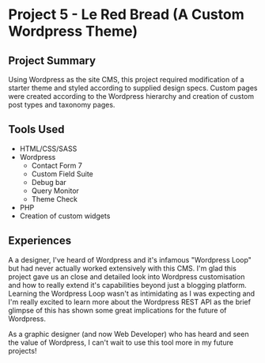 # Project 5 - Le Red Bread (A Custom Wordpress Theme)

## Project Summary
Using Wordpress as the site CMS, this project required modification of a starter theme and styled according to supplied design specs. Custom pages were created according to the Wordpress hierarchy and creation of custom post types and taxonomy pages.

## Tools Used
- HTML/CSS/SASS
- Wordpress
  - Contact Form 7
  - Custom Field Suite
  - Debug bar
  - Query Monitor
  - Theme Check
- PHP
- Creation of custom widgets

## Experiences
A a designer, I've heard of Wordpress and it's infamous "Wordpress Loop" but had never actually worked extensively with this CMS. I'm glad this project gave us an close and detailed look into Wordpress customisation and how to really extend it's capabilities beyond just a blogging platform. Learning the Wordpress Loop wasn't as intimidating as I was expecting and I'm really excited to learn more about the Wordpress REST API as the brief glimpse of this has shown some great implications for the future of Wordpress.

As a graphic designer (and now Web Developer) who has heard and seen the value of Wordpress, I can't wait to use this tool more in my future projects!

